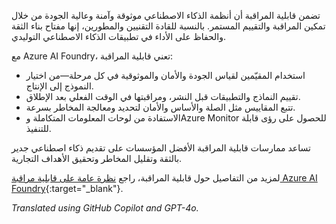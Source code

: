 تضمن قابلية المراقبة أن أنظمة الذكاء الاصطناعي موثوقة وآمنة وعالية الجودة من خلال تمكين المراقبة والتقييم المستمر. بالنسبة للقادة التقنيين والمطورين، إنها مفتاح بناء الثقة والحفاظ على الأداء في تطبيقات الذكاء الاصطناعي التوليدي.

مع Azure AI Foundry، تعني قابلية المراقبة:

- استخدام المقيّمين لقياس الجودة والأمان والموثوقية في كل مرحلة—من اختيار النموذج إلى الإنتاج.
- تقييم النماذج والتطبيقات قبل النشر، ومراقبتها في الوقت الفعلي بعد الإطلاق.
- تتبع المقاييس مثل الصلة والأساس والأمان لتحديد ومعالجة المخاطر بسرعة.
- الاستفادة من لوحات المعلومات المتكاملة وAzure Monitor للحصول على رؤى قابلة للتنفيذ.

تساعد ممارسات قابلية المراقبة الأفضل المؤسسات على تقديم ذكاء اصطناعي جدير بالثقة وتقليل المخاطر وتحقيق الأهداف التجارية.

لمزيد من التفاصيل حول قابلية المراقبة، راجع [نظرة عامة على قابلية مراقبة Azure AI Foundry](https://learn.microsoft.com/en-us/azure/ai-foundry/concepts/observability){:target="_blank"}.

*Translated using GitHub Copilot and GPT-4o.*
